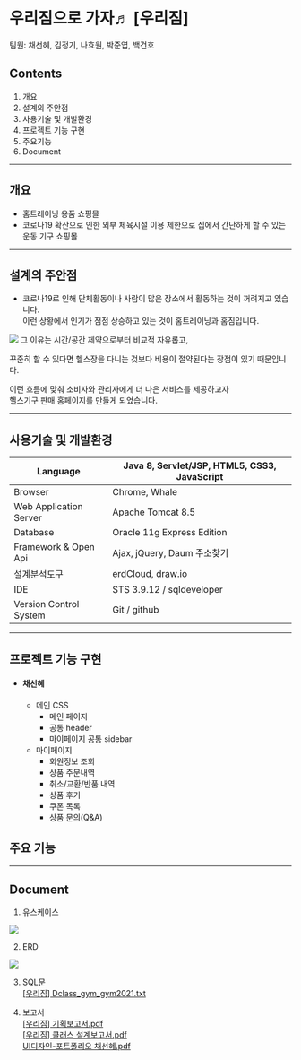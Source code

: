 # 우리짐으로 가자♬ [우리짐]
팀원: 채선혜, 김정기, 나효원, 박준엽, 백건호

## Contents 
1. 개요
2. 설계의 주안점
3. 사용기술 및 개발환경
4. 프로젝트 기능 구현
5. 주요기능
6. Document
***
## 개요
* 홈트레이닝 용품 쇼핑몰
* 코로나19 확산으로 인한 외부 체육시설 이용 제한으로 집에서 간단하게 할 수 있는 운동 기구 쇼핑몰
***
## 설계의 주안점
*  코로나19로 인해 단체활동이나 사람이 많은 장소에서 활동하는 것이 꺼려지고 있습니다.  
 이런 상황에서 인기가 점점 상승하고 있는 것이 홈트레이닝과 홈짐입니다.
 <img src="https://user-images.githubusercontent.com/89828294/147081018-41cf2fc9-e656-498a-9289-b1f99a2f68f3.png">
 그 이유는 시간/공간 제약으로부터 비교적 자유롭고,
 
 꾸준히 할 수 있다면 헬스장을 다니는 것보다 비용이 절약된다는 장점이 있기 때문입니다. 
 
 이런 흐름에 맞춰 소비자와 관리자에게 더 나은 서비스를 제공하고자  
 헬스기구 판매 홈페이지를 만들게 되었습니다. 

***
## 사용기술 및 개발환경

Language | Java 8, Servlet/JSP, HTML5, CSS3, JavaScript
------------ | ------------- 
Browser | Chrome, Whale 
Web Application Server | Apache Tomcat 8.5
Database|Oracle 11g Express Edition
Framework & Open Api|Ajax, jQuery, Daum 주소찾기
설계분석도구|erdCloud, draw.io
IDE|STS 3.9.12 / sqldeveloper
Version Control System|Git / github
***
## 프로젝트 기능 구현

* #### 채선혜
  *  메인 CSS
     * 메인 페이지  
     * 공통 header
     * 마이페이지 공통 sidebar
  * 마이페이지
    * 회원정보 조회
    * 상품 주문내역
    * 취소/교환/반품 내역
    * 상품 후기
    * 쿠폰 목록
    * 상품 문의(Q&A)

## 주요 기능

***
## Document
1. 유스케이스
<img src="https://user-images.githubusercontent.com/89828294/147082163-7cc3ecca-666b-4ea1-b9bc-5532951b5a45.png">

2. ERD
<img src="https://user-images.githubusercontent.com/89828294/147082767-f615dad8-e137-478c-a379-5fdce2965f43.png">

3. SQL문  
[[우리짐] Dclass_gym_gym2021.txt](https://github.com/Seonhea/WooRiGym/files/7762382/Dclass_gym_gym2021.txt)

4. 보고서  
[[우리짐] 기획보고서.pdf](https://github.com/Seonhea/WooRiGym/files/7762325/3.pdf)  
[[우리짐] 클래스 설계보고서.pdf](https://github.com/Seonhea/WooRiGym/files/7762327/3.pdf)  
[UI디자인-포트폴리오 채선혜.pdf](https://github.com/Seonhea/WooRiGym/files/7762360/UI.-.21-10-28.pdf)



